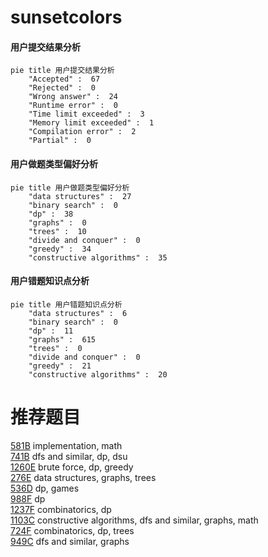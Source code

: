 # sunsetcolors

<!-- tabs:start -->



#### **用户提交结果分析**

```mermaid
pie title 用户提交结果分析
    "Accepted" :  67
    "Rejected" :  0
    "Wrong answer" :  24
    "Runtime error" :  0
    "Time limit exceeded" :  3
    "Memory limit exceeded" :  1
    "Compilation error" :  2
    "Partial" :  0
```

#### **用户做题类型偏好分析**

```mermaid
pie title 用户做题类型偏好分析
    "data structures" :  27
    "binary search" :  0
    "dp" :  38
    "graphs" :  0
    "trees" :  10
    "divide and conquer" :  0
    "greedy" :  34
    "constructive algorithms" :  35
```
#### **用户错题知识点分析**

```mermaid
pie title 用户错题知识点分析
    "data structures" :  6
    "binary search" :  0
    "dp" :  11
    "graphs" :  615
    "trees" :  0
    "divide and conquer" :  0
    "greedy" :  21
    "constructive algorithms" :  20
```



<!-- tabs:end -->
# 推荐题目
[581B](https://codeforces.com/contest/581/problem/B)		implementation,
                        math		  
[741B](https://codeforces.com/contest/741/problem/B)		dfs and similar,
                        dp,
                        dsu		  
[1260E](https://codeforces.com/contest/1260/problem/E)		brute force,
                        dp,
                        greedy		  
[276E](https://codeforces.com/contest/276/problem/E)		data structures,
                        graphs,
                        trees		  
[536D](https://codeforces.com/contest/536/problem/D)		dp,
                        games		  
[988F](https://codeforces.com/contest/988/problem/F)		dp		  
[1237F](https://codeforces.com/contest/1237/problem/F)		combinatorics,
                        dp		  
[1103C](https://codeforces.com/contest/1103/problem/C)		constructive algorithms,
                        dfs and similar,
                        graphs,
                        math		  
[724F](https://codeforces.com/contest/724/problem/F)		combinatorics,
                        dp,
                        trees		  
[949C](https://codeforces.com/contest/949/problem/C)		dfs and similar,
                        graphs		  
